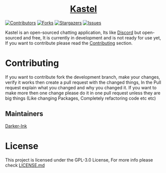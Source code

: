 <div>
<div align="center">
  <br />
  <p>
    <a href="https://kastelapp.com"><h1>Kastel</h1></a> 
  </p>
</div>

[![Contributors][contributors-shield]][contributors-url]
[![Forks][forks-shield]][forks-url]
[![Stargazers][stars-shield]][stars-url]
[![Issues][issues-shield]][issues-url]

Kastel is an open-sourced chatting application, Its like [Discord](https://discord.com) but open-sourced and free, It is currently in development and is not ready for use yet, If you want to contribute please read the [Contributing](#contributing) section.


# Contributing

If you want to contribute fork the development branch, make your changes, verify it works then create a pull request with the changed things, In the Pull request explain what you changed and why you changed it. If you want to make more then one change please do it in one pull request unless they are big things (Like changing Packages, Completely refactoring code etc etc)

## Maintainers

[Darker-Ink](https://github.com/Darker-Ink)

# License

This project is licensed under the GPL-3.0 License, For more info please check [LICENSE.md](/LICENSE.md)

[contributors-shield]: https://img.shields.io/github/contributors/Kastelll/Websocket.svg?style=for-the-badge
[contributors-url]: https://github.com/Kastelll/Websocket/graphs/contributors
[forks-shield]: https://img.shields.io/github/forks/Kastelll/Websocket.svg?style=for-the-badge
[forks-url]: https://github.com/Kastelll/Websocket/network/members
[stars-shield]: https://img.shields.io/github/stars/Kastelll/Websocket.svg?style=for-the-badge
[stars-url]: https://github.com/Kastelll/Websocket/stargazers
[issues-shield]: https://img.shields.io/github/issues/Kastelll/Websocket.svg?style=for-the-badge
[issues-url]: https://github.com/Kastelll/Websocket/issues
[Kastel Code Lines]: https://sloc.xyz/github/Kastelll/Websocket?category=lines
</div>
